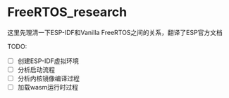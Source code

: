 # FreeRTOS_research

这里先理清一下ESP-IDF和Vanilla FreeRTOS之间的关系，翻译了ESP官方文档

TODO:
- [ ] 创建ESP-IDF虚拟环境
- [ ] 分析启动流程
- [ ] 分析内核镜像编译过程
- [ ] 加载wasm运行时过程

